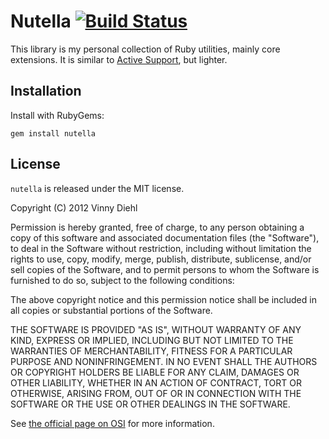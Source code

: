 # Nutella [![Build Status](https://secure.travis-ci.org/gbchaosmaster/nutella.png)](http://travis-ci.org/gbchaosmaster/nutella)

This library is my personal collection of Ruby utilities, mainly core
extensions. It is similar to
[Active Support](https://github.com/rails/rails/tree/master/activesupport),
but lighter.

## Installation

Install with RubyGems:

```Shell
gem install nutella
```

## License

```nutella``` is released under the MIT license.

Copyright (C) 2012 Vinny Diehl

Permission is hereby granted, free of charge, to any person obtaining a copy of
this software and associated documentation files (the "Software"), to deal in
the Software without restriction, including without limitation the rights to
use, copy, modify, merge, publish, distribute, sublicense, and/or sell copies
of the Software, and to permit persons to whom the Software is furnished to do
so, subject to the following conditions:

The above copyright notice and this permission notice shall be included in all
copies or substantial portions of the Software.

THE SOFTWARE IS PROVIDED "AS IS", WITHOUT WARRANTY OF ANY KIND, EXPRESS OR
IMPLIED, INCLUDING BUT NOT LIMITED TO THE WARRANTIES OF MERCHANTABILITY,
FITNESS FOR A PARTICULAR PURPOSE AND NONINFRINGEMENT. IN NO EVENT SHALL THE
AUTHORS OR COPYRIGHT HOLDERS BE LIABLE FOR ANY CLAIM, DAMAGES OR OTHER
LIABILITY, WHETHER IN AN ACTION OF CONTRACT, TORT OR OTHERWISE, ARISING FROM,
OUT OF OR IN CONNECTION WITH THE SOFTWARE OR THE USE OR OTHER DEALINGS IN THE
SOFTWARE.

See [the official page on OSI](http://opensource.org/licenses/MIT) for more
information.
